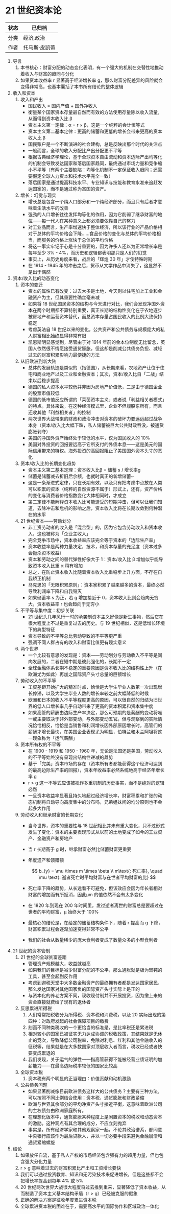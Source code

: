 # 21 世纪资本论

| 状态 | 已归档     |
| -- | ------- |
| 分类 | 经济,政治   |
| 作者 | 托马斯·皮凯蒂 |

1. 导言
   1. 本书核心：财富分配的动态变化表明，有一个强大的机制在交替性地推动着收入与财富的趋同与分化
   2. 如果资本收益率 r 显著高于经济增长率 g，那么财富分配差异的风险就会变得非常高，也基本囊括了本书所有结论的整体逻辑
2. 收入和资本
   1. 收入和产出
      - 国民收入 = 国内产值 + 国外净收入
      - 衡量某个国家资本存量最自然而有效的方法使用存量除以收入流量，从而得到资本收入比 β
      - 资本主义第一定律：α = r × β，这是一个纯粹的会计恒等式
      - 资本主义第二基本定律：更高的储蓄和更低的增长会带来更高的资本收入比 β
      - 国民账户是一个不断演进的社会建构，总是反映出那个时代的关注点
      - 一般而言，全球的收入分配比产出分配更不平等
      - 根据古典经济学理论，基于全球资本自由流动和资本边际产出均等化的机制会导致发达国家和落后国家趋同，最终通过市场力量和竞争缩小不平等（有两个主要缺陷：均等化机制不一定保证收入趋同；还需要假定全球人力资本和技术水平完全一致）
      - 落后国家是通过提高科技水平、专业知识与技能和教育水准来追赶发达国家的，而不是通过称为富国的资产。
   2. 增长：幻觉与现实
      - 增长总是包含一个纯人口部分和一个纯经济部分，而且只有后者才意味着生活水平的改善
      - 强劲的人口增长往往发挥均等化的作用，因为它削弱了继承财富的地位——每一代人在某种意义上都必须要依靠自己的努力
      - 对工业品而言，生产率增速快于整体经济，所以该行业的产品价格相对于总体的平均价格会下降……食品价格的变化与总体的平均价格相当，而服务的价格上涨快于总体的平均价格
      - 将这一事实牢记于心是十分重要的，因为许多人还以为正常增长率是每年至少 3% - 4%，而历史和逻辑都表明那只是人们的幻觉
      - 事实上，从历史角度来看，战后的「辉煌 30 年」才使特殊时期
      - 在 1914 - 1945 年的冲击之后，货币从文学作品中消失了，这显然不是出于偶然
3. 资本/收入比的动态变化
   1. 资本的变迁
      - 资本的属性已有改变：过去大多是土地，今天则以住宅加上工业和金融资产为主，但其重要性确丝毫未减
      - 如果将 18 世纪国民资本的结构与今天进行对比，我们会发现净国外资本在两个时期都不算特别重要，真正长期的结构性变化在于农地逐步被房地产和运营资本替代，而总资本存量占国民收入的比例大致保持稳定
      - 考虑英法自 18 世纪以来的变化，公共资产和公共债务与规模庞大的私人财富相比始终显得非常有限
      - 凯恩斯明显感觉到，尽管由于对 1914 年前的金本位制度无比留念，英国人依然很不情愿接受通货膨胀，但这却是削减公共债务负担、减轻过去的财富积累影响力最便捷的方法
   2. 从旧欧洲到新大陆
      - 总体的发展轨迹是类似的（指德国），从长期来看，农地资产让位于住宅和商业地产以及工业和金融资本；其次，资本/收入比自「二战」结束以后稳步提高
      - 德国的私人资本水平较低并非因为房地产价值低，二是由于德国企业的股票市值较低
      - 德国的低市值反应所谓的「莱茵资本主义」或者说「利益相关者模式」的特点。具体来说，在这种经济模式里，企业不但规股东所有，而且还收其他「利益相关者」的控制
      - 两次世界大战带来的财政和政治冲击对资本的破坏力要远远超过战争本身（资本/收入比大幅下跌，私人储蓄被巨大公共财政吞没，被通货膨胀剥夺）
      - 美国的净国外资产始终处于较低的水平，仅为国民收入的 10%
      - 美国对外投资的回报要远高于它所支付的外债本息——这是美元的国际信用带来的特权。海外投资的高回报阻止了美国国外资本头寸的恶化
   3. 资本/收入比的长期变化趋势
      - 资本主义第二基本定理：资本收入比β = 储蓄 s / 增长率g
      - 储蓄是储蓄减去折旧后余额，也就时真正的新增储蓄\~
      - 这是一条渐进式定律，只在长期有效，以及只有把考虑中点放在人类可以积累的资本（纯粹的自然资源不属于）形式上，还有，资产价格的变化与消费者价格指数变化大体相同时，才成立
      - 第二定律不能解释资本收入比可能遭受的短期冲击，但可以让我们知道，去除冲击和危机的影响之后，资本收入比将在长期收敛到何种潜在的水平
   4. 21 世纪资本——劳动划分
      - 非工资劳动者的收入是「混合型」的，因为它包含劳动收入和资本收入，这也被称为「企业主收入」
      - 完全竞争市场中，资本收益率应该完全等于资本的「边际生产率」
      - 资本收益率是两种力量决定，技术，和资本存量的充足度（资本过多会扼杀资本收益）
      - 资本和劳动之间的替代弹性好像大于 1：资本/收入比 β 增加似乎能导致资本收入比重 α 稍有增加
      - 总之，在防止资本收入比随着资本收入比重稳步上升方面，不存在自我矫正机制
      - 马克思的「无限积累原则」：资本家积累了越来越多的资本，最终必然导致利润率下降和自我毁灭
      - 如果储蓄率 s 为正，若 g 增加接近于 0，资本收入比则会趋向无穷大，资本收益率 r 也会趋向于无穷小
   5. 不平等与集中度：初步关联
      - 21 世纪头几年风行一时的承袭制资本主义好像是新生事物，然后它在很大程度上不过是重复过去的历史。与 19 世纪相似，这是低增长环境下的典型特征
      - 资本导致的不平等总比劳动导致的不平等更严重
      - 强调不同人群占有的收入和财富比值更有现实意义
   6. 两个世界
      - 一个比较有意思的发现是：资本——劳动划分与劳动收入不平等是同向发展的，二者在短中期是彼此强化的，长期不一定
      - 全球金融体系长期不稳定的重要原因是资本收入比的结构性上升（在欧洲尤为如此）再加之国际资产头寸总量的巨额增长
   7. 劳动收入的不平等
      - 工资差距开始扩大的精准时点，恰恰是大学生毕业人数第一次出现增长停滞，以及大学生毕业人数的增长率较之前大幅降低的时候
      - 欧洲和日本的收入不平等程度更高的原因，可以很自然的归结为旧世界的低人口增长率几乎自动带来了更高的资本积累和资本集中度
      - 如果高管的薪酬由边际生产率决定，那么可预期的是薪酬的变动将唯一或主要取决于非外部变动，与外部变动五官。但与观察到的实际情况恰恰相反，恰恰是当销售和利润增长因外部原因增长时，高管们的薪酬才增长最快，在美国企业表现尤为明显，伯特兰和木兰阿坦将这一现象称为「运气薪酬」
   8. 资本所有权的不平等
      - 在 1900 - 1919 和 1950 - 1960 年，无论是法国还是美国，劳动收入的不平等始终没有呈现出结构性递减的趋势
      - 基于「完美」资本市场的存在（资本所有者都能获得这个经济可达到的最高边际生产率的回报），资本年收益率必然系统地高于经济年增长率 g
      - r > g 这一不等式应该被视作多重机制的历史事实，而不是绝对的逻辑必然
      - 一旦资本收益率显著且持久地超过经济增长率，财富积累和扩张的动态机制将自动导向高度集中的分布吗，兄弟姐妹间的均分原则也不会起多大作用
   9. 劳动收入和继承财富的长期变化
      - &#x20;当今世界，资本的重要性与 18 世纪相比并未有重大变化，只不过形式发生了变化：资本的主要表现形式从以前的土地变成了如今的工业资产、金融资产和房地产
      - 当 r 长期高于 g 时，继承财富必然比储蓄财富更重要
      - 年度遗产和馈赠额&#x20;

        $$
        b_{y} = \mu \times m \times \beta \\
        m\text{: 死亡率}, \quad \mu \text{: 逝者死亡时平均财富与在世者平均财富的比}
        $$
      - 死亡率下降的趋势，从长远看不可避免，但该效应会因为年长者相对财富的增加而有所抵消，因此μm 的值依然不会有太多变化
      - 在 1820 年到现在 200 年时间里，发过逝者离世的财富总是要超过在世者的平均财富，μ 始终大于 100%
      - 最核心的结论是，在给定的储蓄结构条件下，随着 r 提高而 g 下降，财富积累过程会逐渐加速变得非常不公平
      - 我们的社会从数量稀少的庞大食利者变成了数量众多的小型食利者
4. 21 世纪的资本管制
   1. &#x20;21 世纪的全球贫富差距
      - 管理资产规模越大，收益就越高
      - 如果我们的目标是减少财富分配的不公平，那么通胀就是极为驽钝的工具，甚至会起到反作用
      - 考虑到避税天堂中大多数金融资产的最终拥有者都是发达国家居民，那么发达国家对其他国家负的国际资产头寸实际上是正的
      - 与资本化的养老方案不同，现收现付制并不开展投资，因为缴上来的资金直接就费给了现有的退休者
   2. 反思累进所得税
      1. 人们常常把税收分为所得税、资本税和消费税，以及 20 实际出现的第四种：对政府发起的社会保障项目的缴费
      2. 刻画不同种类税收的一个更恰当的标准是，是比率税还是累进税
      3. 相对较小的国家已被证实无力达成协调的税收政策，其结果就是无休止的竞次，导致降低公司税率，免除对利息、红利和其他金融收入的征税等，结果就是在大多数国家对顶层收入者而言，税收已经或者快要变成累退的
      4. 我们发现，关于运气的弹性——指高管获得不能被经营业绩证明的加薪能力——在最高边际税率较低的国家比较高
   3. 全球资本税
      1. 资本税有两个明显的正当理由：价值贡献和动机激励
   4. 公共债务问题
      - 如果显著削减像目前欧洲债务这样大的公共债务？主要有三种方法，可以按照不同比例结合使用：资本税、通货膨胀和财政紧缩
      - 欧洲与世界其余部分的平均净资产头寸接近平衡，这意味着欧洲公司的主权债务由欧洲家庭所有。
      - 在理想化版本中，通货膨胀某种程度上是闲置资本的税收和动态资本的激励。这种观点有其合理的成分，不应立刻抛弃
      - 事实是，所有经济学家和其他观察家一起，不论其政治谱系，都同意中央银行应该作为最后贷款人，并以一切必要手段来避免金融崩溃和通货紧缩螺旋
5. 结论
   1. 如果放任自流，基于私人产权的市场经济包含强有力的趋用力量，但也包含强大分化力量
   2. r > g 意味着过去的财富积累比产出和工资增长要快
   3. 我们可以通过投资教育、知识和无污染技术来促进增长，但是这些都不会把增长率提高到每年 4% 或 5%
   4. 20 世纪两次世界大战很大程度将过去推到重来，显著降低了资本收益，从而制造了资本主义基本结构矛盾（r > g）已经被克服的假象
   5. 正确的解决方案是征收年度累进资本税
   6. 全球累进资本税的困难在于，需要高水平的国际协作和区域政治一体化

